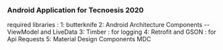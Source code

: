 ### Android Application for Tecnoesis 2020

required libraries : 
1: butterknife
2: Android Architecture Components -- ViewModel and LiveData
3: Timber : for logging
4: Retrofit and GSON : for Api Requests
5: Material Design Components MDC
